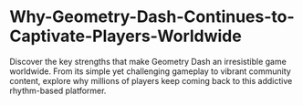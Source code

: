 # Why-Geometry-Dash-Continues-to-Captivate-Players-Worldwide
Discover the key strengths that make Geometry Dash an irresistible game worldwide. From its simple yet challenging gameplay to vibrant community content, explore why millions of players keep coming back to this addictive rhythm-based platformer.
